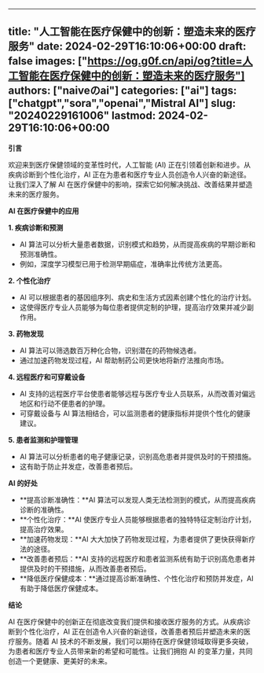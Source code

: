 
---
title: "人工智能在医疗保健中的创新：塑造未来的医疗服务"
date: 2024-02-29T16:10:06+00:00
draft: false
images: ["https://og.g0f.cn/api/og?title=人工智能在医疗保健中的创新：塑造未来的医疗服务"]
authors: ["naiveのai"]
categories: ["ai"]
tags: ["chatgpt","sora","openai","Mistral AI"]
slug: "20240229161006"
lastmod: 2024-02-29T16:10:06+00:00
---
**引言**

欢迎来到医疗保健领域的变革性时代，人工智能 (AI) 正在引领着创新和进步。从疾病诊断到个性化治疗，AI 正在为患者和医疗专业人员创造令人兴奋的新途径。让我们深入了解 AI 在医疗保健中的影响，探索它如何解决挑战、改善结果并塑造未来的医疗服务。

**AI 在医疗保健中的应用**

**1. 疾病诊断和预测**
* AI 算法可以分析大量患者数据，识别模式和趋势，从而提高疾病的早期诊断和预测准确性。
* 例如，深度学习模型已用于检测早期癌症，准确率比传统方法更高。

**2. 个性化治疗**
* AI 可以根据患者的基因组序列、病史和生活方式因素创建个性化的治疗计划。
* 这使得医疗专业人员能够为每位患者提供定制的护理，提高治疗效果并减少副作用。

**3. 药物发现**
* AI 算法可以筛选数百万种化合物，识别潜在的药物候选者。
* 通过加速药物发现过程，AI 帮助制药公司更快地将新疗法推向市场。

**4. 远程医疗和可穿戴设备**
* AI 支持的远程医疗平台使患者能够远程与医疗专业人员联系，从而改善对偏远地区和行动不便患者的护理。
* 可穿戴设备与 AI 算法相结合，可以监测患者的健康指标并提供个性化的健康建议。

**5. 患者监测和护理管理**
* AI 算法可以分析患者的电子健康记录，识别高危患者并提供及时的干预措施。
* 这有助于防止并发症，改善患者预后。

**AI 的好处**

* **提高诊断准确性：**AI 算法可以发现人类无法检测到的模式，从而提高疾病诊断的准确性。
* **个性化治疗：**AI 使医疗专业人员能够根据患者的独特特征定制治疗计划，提高治疗效果。
* **加速药物发现：**AI 大大加快了药物发现过程，为患者提供了更快获得新疗法的途径。
* **改善患者预后：**AI 支持的远程医疗和患者监测系统有助于识别高危患者并提供及时的干预措施，从而改善患者预后。
* **降低医疗保健成本：**通过提高诊断准确性、个性化治疗和预防并发症，AI 有助于降低医疗保健成本。

**结论**

AI 在医疗保健中的创新正在彻底改变我们提供和接收医疗服务的方式。从疾病诊断到个性化治疗，AI 正在创造令人兴奋的新途径，改善患者预后并塑造未来的医疗服务。随着 AI 技术的不断发展，我们可以期待在医疗保健领域取得更多突破，为患者和医疗专业人员带来新的希望和可能性。让我们拥抱 AI 的变革力量，共同创造一个更健康、更美好的未来。